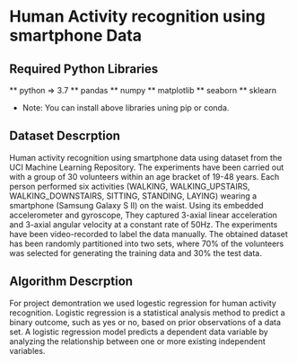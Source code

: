 # Human Activity recognition using smartphone Data

## Required Python Libraries

** python => 3.7
** pandas
** numpy
** matplotlib
** seaborn
** sklearn

* Note: You can install above libraries uning pip or conda.

## Dataset Descrption
Human activity recognition using smartphone data using dataset from the UCI Machine Learning Repository. The experiments have been carried out with a group of 30 volunteers within an age bracket of 19-48 years. Each person performed six activities (WALKING, WALKING_UPSTAIRS, WALKING_DOWNSTAIRS, SITTING, STANDING, LAYING) wearing a smartphone (Samsung Galaxy S II) on the waist. Using its embedded accelerometer and gyroscope, They captured 3-axial linear acceleration and 3-axial angular velocity at a constant rate of 50Hz. The experiments have been video-recorded to label the data manually. The obtained dataset has been randomly partitioned into two sets, where 70% of the volunteers was selected for generating the training data and 30% the test data.

## Algorithm Descrption
For project demontration we used logestic regression for human activity recognition. Logistic regression is a statistical analysis method to predict a binary outcome, such as yes or no, based on prior observations of a data set. A logistic regression model predicts a dependent data variable by analyzing the relationship between one or more existing independent variables.
